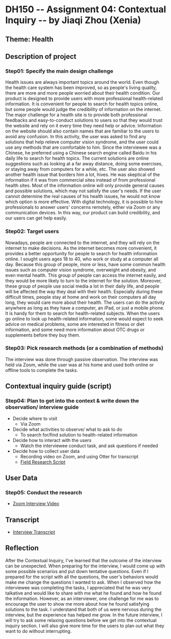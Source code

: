 # DH150 -- Assignment 04: Contextual Inquiry -- by Jiaqi Zhou (Xenia)
## Theme: Health

## Description of project
### Step01: Specify the main design challenge 

Health issues are always important topics around the world. Even though the health care system has been improved, so as people's living quality, there are more and more people worried about their health condition. Our product is designed to provide users with more professional health-related information. It is convenient for people to search for health topics online, but some people would judge the credibility of information on the internet. The major challenge for a health site is to provide both professional feedbacks and easy-to-conduct solutions to users so that they would trust the website and rely on it every time they need help or advice. Information on the website should also contain names that are familiar to the users to avoid any confusion. In this activity, the user was asked to find any solutions that help relieve computer vision syndrome, and the user could use any methods that are comfortable to him. Since the interviewee was a Chinese, he preferred using a Chinese search engine called Baidu in his daily life to search for health topics. The current solutions are online suggestions such as looking at a far away distance, doing some exercises, or staying away from computers for a while, etc. The user also showed another health issue that borders him a lot, hives. He was skeptical of the information if it was from commercial sites instead of from professional health sites. Most of the information online will only provide general causes and possible solutions, which may not satisfy the user's needs. If the user cannot determine the real causes of his health issues, he would not know which option is more effective. With digital technology, it is possible to hire professionals to answer users' concerns remotely, either via Zoom or any communication devices. In this way, our product can build credibility, and our users can get help easily.   



### Step02: Target users 

Nowadays, people are connected to the internet, and they will rely on the internet to make decisions. As the internet becomes more convenient, it provides a better opportunity for people to search for health information online. I sought users ages 18 to 40, who work or study at a computer all day. Because this group of people, more or less, have some common health issues such as computer vision syndrome, overweight and obesity, and even mental health. This group of people can access the internet easily, and they would be more likely to turn to the internet for the solution. Moreover, these group of people use social media a lot in their daily life, and people will be affected the way they deal with their health. Especially during these difficult times, people stay at home and work on their computers all day long, they would care more about their health. The users can do the activity anywhere as long as they have a computer, an iPad, or just a mobile phone. It is handy for them to search for health-related subjects. When the users go online to look up health-related information, some would expect to seek advice on medical problems, some are interested in fitness or diet information, and some need more information about OTC drugs or supplements before they buy them.    


### Step03: Pick research methods (or a combination of methods) 

The interview was done through passive observation. The interview was held via Zoom, while the user was at his home and used both online or offline tools to complete the tasks. 


## Contextual inquiry guide (script)
### Step04: Plan to get into the context & write down the observation/ interview guide 

- Decide where to visit
  - Via Zoom 
- Decide what activities to observe/ what to ask to do
  - To search for/find solution to health-related information
- Decide how to interact with the users 
  - Watch the interviewee conduct task, and ask questions if needed
- Decide how to collect user data 
  - Recording video on Zoom, and using Otter for transcript
  - <a href="https://docs.google.com/document/d/1p20hTM45mRYqq4EtCYcQUUOlc9J3nF6b4nxR2xI4s9k/edit#">Field Research Script</a>

## User Data 
### Step05: Conduct the research
- <a href="https://www.youtube.com/watch?v=tmaTAq9p1xI">Zoom Interview Video</a>


## Transcript
- <a href="https://docs.google.com/document/d/1I2QrXy4C2nNdfPwLsCvZH7pk2KgOVTGkDfwUrYWUeqU/edit">Interview Transcript</a>


## Reflection

After the Contextual Inquiry, I've learned that the outcome of the interview can be unexpected. When preparing for the interview, I would come up with some possible scenarios and put down tentative questions. Even if I prepared for the script with all the questions, the user's behaviors would make me change the questions I wanted to ask. When I observed how the interviewee was completing the tasks, I appreciated that he was very talkative and would like to share with me what he found and how he found the information. However, as an interviewer, one challenge for me was to encourage the user to show me more about how he found satisfying solutions to the task. I understand that both of us were nervous during the interview, but the experience has helped me grow. In the future interview, I will try to ask some relaxing questions before we get into the contextual inquiry section. I will also give more time for the users to plan out what they want to do without interrupting. 
 

